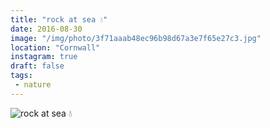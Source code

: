```yaml
---
title: "rock at sea 💧"
date: 2016-08-30
image: "/img/photo/3f71aaab48ec96b98d67a3e7f65e27c3.jpg"
location: "Cornwall"
instagram: true
draft: false
tags:
 - nature
---
```


![rock at sea 💧](/img/photo/3f71aaab48ec96b98d67a3e7f65e27c3.jpg)
